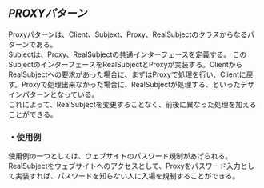 ## *PROXYパターン*  
Proxyパターンは、Client、Subjext、Proxy、RealSubjectのクラスからなるパターンである。  
Subjectは、Proxy、RealSubjectの共通インターフェースを定義する。
このSubjectのインターフェースをRealSubjectとProxyが実装する。ClientからRealSubjectへの要求があった場合に、まずはProxyで処理を行い、Clientに戻す。Proxyで処理出来なかった場合に、RealSubjectが処理する、といったデザインパターンとなっている。  
これによって、RealSubjectを変更することなく、前後に異なった処理を加えることができる。  
### ・使用例  
使用例の一つとしては、ウェブサイトのパスワード規制があげられる。RealSubjectをウェブサイトへのアクセスとして、Proxyをパスワード入力として実装すれば、パスワードを知らない人に入場を規制することができる。